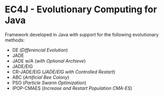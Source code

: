 # EC4J - Evolutionary Computing for Java
Framework developed in Java with support for the following evolutionary methods:
- DE (_Differencial Evolution_)
- JADE
- JADE w/A (_with Optional Archieve_)
- JADE/EIG
- CR-JADE/EIG (_JADE/EIG with Controlled Restart_)
- ABC (_Artificial Bee Colony_)
- PSO (_Particle Swarm Optimization_)
- IPOP-CMAES (_Increase and Restart Population CMA-ES_)

